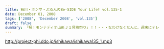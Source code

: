 ```yaml
---
title: 石川・ホンマ・ぶるんのBe-SIDE Your Life! vol.135-1
date: December 01, 2008
tags: ['2008', 'December 2008', 'vol.135']
draft: false
summary: 「祝！モンテディオ山形Ｊ１昇格祭り」！！・・・なわけなくなんと、週末にテレビ出演！？をしていた石川・ホンマ両氏の盛り上がりのお話から。しかもサッカーというよりも「野球（草野球）」のお話ですな。NAMAEも見切れていたかな・・・NAMAE
---
```


http://project-phi.ddo.jp/ishikawa/ishikawa135_1.mp3
